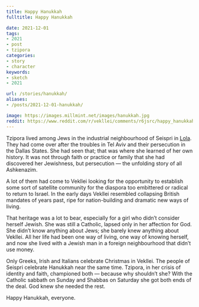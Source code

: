```yaml
---
title: Happy Hanukkah
fulltitle: Happy Hanukkah

date: 2021-12-01
tags:
- 2021
- post
- tzipora
categories:
- story
- character
keywords:
- sketch
- 2021

url: /stories/hanukkah/
aliases:
- /posts/2021-12-01-hanukkah/

image: https://images.millmint.net/images/hanukkah.jpg
reddit: https://www.reddit.com/r/vekllei/comments/r6jsrc/happy_hanukkah/
---
```


Tzipora lived among Jews in the industrial neighbourhood of Seispri in [Lola](/utopia/landscape/boroughs/lola/). They had come over after the troubles in Tel Aviv and their persecution in the Dallas States. She had seen that; that was where she learned of her own history. It was not through faith or practice or family that she had discovered her Jewishness, but persecution — the unfolding story of all Ashkenazim.

A lot of them had come to Vekllei looking for the opportunity to establish some sort of satellite community for the diaspora too embittered or radical to return to Israel. In the early days Vekllei resembled collapsing British mandates of years past, ripe for nation-building and dramatic new ways of living.

That heritage was a lot to bear, especially for a girl who didn’t consider herself Jewish. She was still a Catholic, lapsed only in her affection for God. She didn’t know anything about Jews; she barely knew anything about Vekllei. All her life had been one way of living, one way of knowing herself, and now she lived with a Jewish man in a foreign neighbourhood that didn’t use money.

Only Greeks, Irish and Italians celebrate Christmas in Vekllei. The people of Seispri celebrate Hanukkah near the same time. Tzipora, in her crisis of identity and faith, championed both — because why shouldn’t she? With the Catholic sabbath on Sunday and Shabbas on Saturday she got both ends of the deal. God knew she needed the rest.

Happy Hanukkah, everyone.
